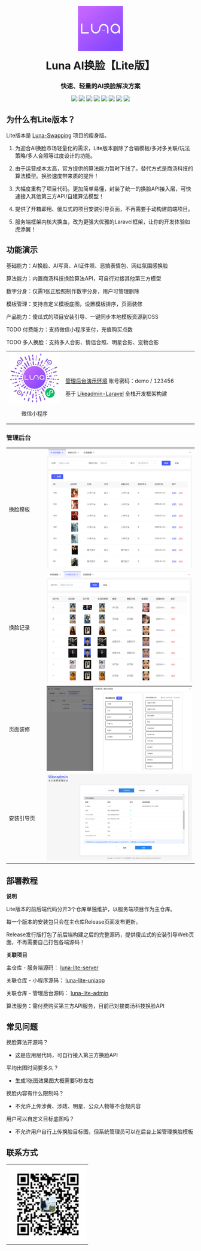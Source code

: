 <p align="center">
	<img alt="logo" src="./doc/image/logo-small.png">
</p>
<h1 align="center" style="margin: 10px 0 10px; font-weight: bold;">Luna AI换脸【Lite版】</h1>
<h3 align="center" style="margin-bottom: 10px;">快速、轻量的AI换脸解决方案</h3>
<p align="center">
<a href="#"><img src="https://img.shields.io/badge/PHP-8.2-8892bf"></a>
<a href="#"><img src="https://img.shields.io/badge/Laravel-11-f64f3c"></a>
<a href="#"><img src="https://img.shields.io/badge/MySQL-8.0-43779e"></a>
<a href="#"><img src="https://img.shields.io/badge/Vue.js-3-4eb883"></a>
<a href="#"><img src="https://img.shields.io/badge/TypeScript-5-294e80"></a>
<a href="#"><img src="https://img.shields.io/badge/Element Plus-2.8-409eff"></a>
<a href="#"><img src="https://img.shields.io/badge/Vite-5-a051f9"></a>
<a href="#"><img src="https://img.shields.io/badge/uniapp-3-2b9639"></a>
</p>

## 为什么有Lite版本？

Lite版本是 [Luna-Swapping](https://github.com/loxi-opensource/luna-swapping) 项目的瘦身版。

1. 为迎合AI换脸市场轻量化的需求，Lite版本删除了合辑模板/多对多关联/玩法策略/多人合照等过度设计的功能。

2. 由于运营成本太高，官方提供的算法能力暂时下线了。替代方式是商汤科技的算法模型。换脸速度带来质的提升！

3. 大幅度重构了项目代码。更加简单易懂，封装了统一的换脸API接入层，可快速接入其他第三方API/自建算法模型！

4. 提供了开箱即用、傻瓜式的项目安装引导页面，不再需要手动构建前端项目。

5. 服务端框架内核大换血，改为更强大优雅的Laravel框架，让你的开发体验如虎添翼！

## 功能演示

基础能力：AI换脸、AI写真、AI证件照、恶搞表情包、网红氛围感换脸

算法能力：内置商汤科技换脸算法API，可自行对接其他第三方模型

数字分身：仅需1张正脸照制作数字分身，用户可管理删除

模板管理：支持自定义模板底图，设置模板排序，页面装修

产品能力：傻瓜式的项目安装引导、一键同步本地模板资源到OSS

TODO 付费能力：支持微信小程序支付，充值购买点数

TODO 多人换脸：支持多人合影、情侣合照、明星合影、宠物合影

<table>
    <tr>
        <td width="30%">
            <img src="./doc/image/qrcode.jpg" alt="小程序演示"/>
            <p align="center">微信小程序</p>
        </td>
        <td>
            <p>
                <a href="https://luna-swapping-lite.sodair.top/admin">管理后台演示环境</a> 账号密码：demo / 123456
            </p>
            <p>
                基于 <a href="https://github.com/1nFrastr/likeadmin_laravel">Likeadmin-Laravel</a> 全栈开发框架构建
            </p>
        </td>
    </tr>
</table>

### 管理后台

<table>
	<tr>
        <td width="20%">换脸模板</td>
        <td><img src="./doc/image/show/swap-template.png"/></td>
    </tr>
	<tr>
        <td>换脸记录</td>
        <td><img src="./doc/image/show/swap-record.png"/></td>
    </tr>
	<tr>
        <td>页面装修</td>
        <td><img src="./doc/image/show/page_config.png"/></td>
    </tr>
	<tr>
        <td>安装引导页</td>
        <td><img src="./doc/image/show/install_wizard.png"/></td>
    </tr>
</table>

## 部署教程

**说明**

Lite版本的前后端代码分开3个仓库单独维护，以服务端项目作为主仓库。

每一个版本的安装包只会在主仓库Release页面发布更新。

Release发行版打包了前后端构建之后的完整源码，提供傻瓜式的安装引导Web页面，不再需要自己打包各端源码！

**关联项目**

主仓库 - 服务端源码： [luna-lite-server](https://github.com/loxi-opensource/luna-lite-server)

关联仓库 - 小程序源码： [luna-lite-uniapp](https://github.com/loxi-opensource/luna-lite-uniapp)

关联仓库 - 管理后台源码： [luna-lite-admin](https://github.com/loxi-opensource/luna-lite-admin)

算法服务：需付费购买第三方API服务，目前已对接商汤科技换脸API

## 常见问题

换脸算法开源吗？
- 这是应用层代码，可自行接入第三方换脸API

平均出图时间要多久？
- 生成1张图效果图大概需要5秒左右

换脸内容有什么限制吗？
- 不允许上传涉黄、涉政、明星、公众人物等不合规内容

用户可以自定义目标底图吗？
- 不允许用户自行上传换脸目标图，但系统管理员可以在后台上架管理换脸模板

## 联系方式

<table>
<tr>
    <td>
        <img src="./doc/image/wechat-contact-crop.jpg" alt="qrcode"/>
    </td>
</tr>
</table>

